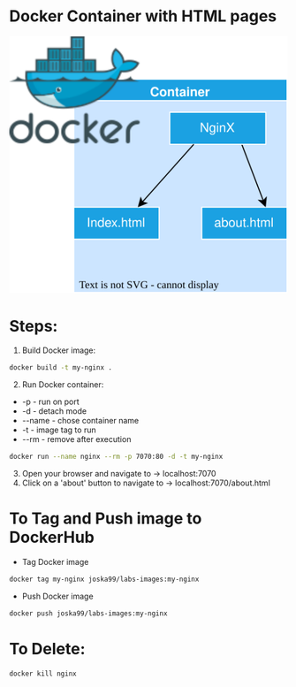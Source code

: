 <h1>Docker Container with HTML pages</h1>
<p align="center">
<img src="https://github.com/Joska99/joska/blob/main/docker/nginx/diagram.drawio.svg">
</p>

<h1> Steps: </h1>

1. Build Docker image:
```bash
docker build -t my-nginx .
```
2. Run Docker container:

- -p - run on port
- -d - detach mode
- --name - chose container name
- -t - image tag to run
- --rm - remove after execution

```Bash
docker run --name nginx --rm -p 7070:80 -d -t my-nginx 
```
3. Open your browser and navigate to -> localhost:7070
4. Click on a 'about' button to navigate to -> localhost:7070/about.html

<h1> To Tag and Push image to DockerHub </h1>

- Tag Docker image
```bash
docker tag my-nginx joska99/labs-images:my-nginx
```

- Push Docker image
```bash
docker push joska99/labs-images:my-nginx
```
<h1> To Delete: </h1>

```bash
docker kill nginx
```